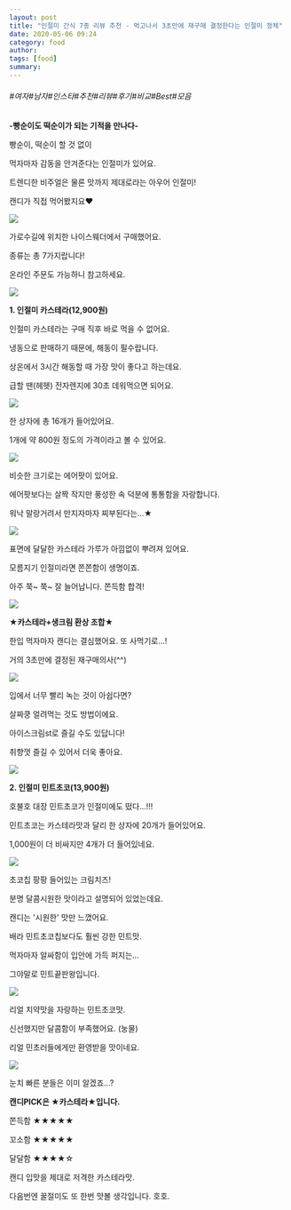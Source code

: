 ```yaml
---
layout: post
title: "인절미 간식 7종 리뷰 추천 - 먹고나서 3초만에 재구매 결정한다는 인절미 정체"
date: 2020-05-06 09:24
category: food
author: 
tags: [food]
summary: 
---
```


###### #여자#남자#인스타#추천#리뷰#후기#비교#Best#모음


**-빵순이도 떡순이가 되는 기적을 만나다-**

  

빵순이, 떡순이 할 것 없이

먹자마자 감동을 안겨준다는 인절미가 있어요.

  

트렌디한 비주얼은 물론 맛까지 제대로라는 아우어 인절미!

캔디가 직접 먹어봤지요♥

![](https://img1.daumcdn.net/thumb/R720x0/?fname=https%3A%2F%2Ft1.daumcdn.net%2Fliveboard%2Fdispatch%2F1a02215d34054ff0adcfec376169ac31.JPG)

가로수길에 위치한 나이스웨더에서 구매했어요.

종류는 총 7가지랍니다!

온라인 주문도 가능하니 참고하세요.

![](https://img1.daumcdn.net/thumb/R720x0/?fname=https%3A%2F%2Ft1.daumcdn.net%2Fliveboard%2Fdispatch%2Fad987f92a5c846c58d6b3768f870ea44.JPG)

**1. 인절미 카스테라(12,900원)**

  

인절미 카스테라는 구매 직후 바로 먹을 수 없어요.

냉동으로 판매하기 때문에, 해동이 필수랍니다.

  

상온에서 3시간 해동할 때 가장 맛이 좋다고 하는데요.

급할 땐(헤헷) 전자렌지에 30초 데워먹으면 되어요.

![](https://img1.daumcdn.net/thumb/R720x0/?fname=https%3A%2F%2Ft1.daumcdn.net%2Fliveboard%2Fdispatch%2Fd55e0d97529e4eebb8800eb198f57255.JPG)

한 상자에 총 16개가 들어있어요.

1개에 약 800원 정도의 가격이라고 볼 수 있어요.

![](https://img1.daumcdn.net/thumb/R720x0/?fname=https%3A%2F%2Ft1.daumcdn.net%2Fliveboard%2Fdispatch%2F1d70875de8204422976331c6e9da0b87.JPG)

비슷한 크기로는 에어팟이 있어요.

에어팟보다는 살짝 작지만 풍성한 속 덕분에 통통함을 자랑합니다.

워낙 말랑거려서 만지자마자 찌부된다는...★

![](https://img1.daumcdn.net/thumb/R720x0/?fname=https%3A%2F%2Ft1.daumcdn.net%2Fliveboard%2Fdispatch%2F1f6e20f9994c439ab458d549b38f710f.JPG)

표면에 달달한 카스테라 가루가 아낌없이 뿌려져 있어요.

모름지기 인절미라면 쫀쫀함이 생명이죠.

아주 쭉~ 쭉~ 잘 늘어납니다. 쫀득함 합격!

![](https://img1.daumcdn.net/thumb/R720x0/?fname=https%3A%2F%2Ft1.daumcdn.net%2Fliveboard%2Fdispatch%2F8758b5ce8d0242f69b189ff1bb06ae52.JPG)

**★카스테라+생크림 환상 조합★**

한입 먹자마자 캔디는 결심했어요. 또 사먹기로...!

거의 3초만에 결정된 재구매의사(^^)

![](https://img1.daumcdn.net/thumb/R720x0/?fname=https%3A%2F%2Ft1.daumcdn.net%2Fliveboard%2Fdispatch%2F007611d5ec3c463f96d82b5a3fb92469.JPG)

입에서 너무 빨리 녹는 것이 아쉽다면?

살짜쿵 얼려먹는 것도 방법이에요.

아이스크림st로 즐길 수도 있답니다!

취향껏 즐길 수 있어서 더욱 좋아요.

![](https://img1.daumcdn.net/thumb/R720x0/?fname=https%3A%2F%2Ft1.daumcdn.net%2Fliveboard%2Fdispatch%2F28e457da78e746239a47c30803381b93.JPG)

**2. 인절미 민트초코(13,900원)**

  

호불호 대장 민트초코가 인절미에도 떴다...!!!

민트초코는 카스테라맛과 달리 한 상자에 20개가 들어있어요.

1,000원이 더 비싸지만 4개가 더 들어있네요.

![](https://img1.daumcdn.net/thumb/R720x0/?fname=https%3A%2F%2Ft1.daumcdn.net%2Fliveboard%2Fdispatch%2F2a4812dcb1d44d009ba15f5d82cb097b.JPG)

초코칩 팡팡 들어있는 크림치즈!

분명 달콤시원한 맛이라고 설명되어 있었는데요.

캔디는 '시원한' 맛만 느꼈어요.

  

배라 민트초코칩보다도 훨씬 강한 민트맛.

먹자마자 알싸함이 입안에 가득 퍼지는...

그야말로 민트끝판왕입니다.

![](https://img1.daumcdn.net/thumb/R720x0/?fname=https%3A%2F%2Ft1.daumcdn.net%2Fliveboard%2Fdispatch%2F1a3c6a7521754811a3bbf364cb509e3a.JPG)

리얼 치약맛을 자랑하는 민트초코맛.

신선했지만 달콤함이 부족했어요. (눙물)

리얼 민초러들에게만 환영받을 맛이네요.

![](https://t1.daumcdn.net/liveboard/dispatch/8b756dead33843d0b4fa865c35b557bb.gif)

눈치 빠른 분들은 이미 알겠죠...?

**캔디PICK은 ★카스테라★입니다.**

  

쫀득함 ★★★★★

꼬소함 ★★★★★

달달함 ★★★★☆

  

캔디 입맛을 제대로 저격한 카스테라맛.

다음번엔 꿀절미도 또 한번 맛볼 생각입니다. 호호.